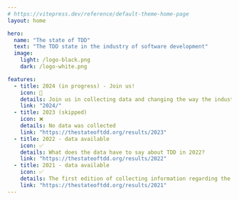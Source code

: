 ```yaml
---
# https://vitepress.dev/reference/default-theme-home-page
layout: home

hero:
  name: "The state of TDD"
  text: "The TDD state in the industry of software development"
  image:
    light: /logo-black.png
    dark: /logo-white.png

features:
  - title: 2024 (in progress) - Join us!
    icon: 🚧
    details: Join us in collecting data and changing the way the industry builds software through Test Driven Development.
    link: "2024/"
  - title: 2023 (skipped)
    icon: ❌
    details: No data was collected
    link: "https://thestateoftdd.org/results/2023"
  - title: 2022 - data available
    icon: ✅
    details: What does the data have to say about TDD in 2022?
    link: "https://thestateoftdd.org/results/2022"
  - title: 2021 - data available
    icon: ✅
    details: The first edition of collecting information regarding the TDD practice focused on TDD anti-patterns.
    link: "https://thestateoftdd.org/results/2021"
---
```


